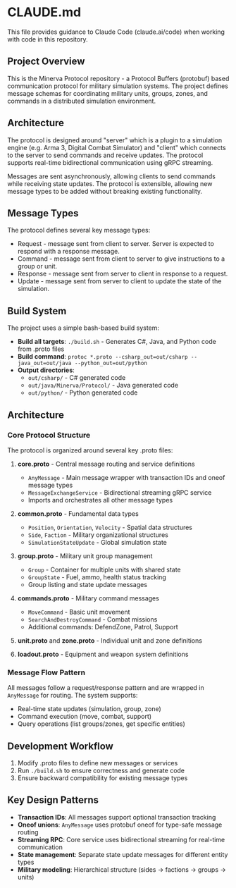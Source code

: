 # CLAUDE.md

This file provides guidance to Claude Code (claude.ai/code) when working with code in this repository.

## Project Overview

This is the Minerva Protocol repository - a Protocol Buffers (protobuf) based communication protocol for military simulation systems. The project defines message schemas for coordinating military units, groups, zones, and commands in a distributed simulation environment.

## Architecture

The protocol is designed around "server" which is a plugin to a simulation engine (e.g. Arma 3, Digital Combat Simulator) and "client" which connects to the server to send commands and receive updates. The protocol supports real-time bidirectional communication using gRPC streaming.

Messages are sent asynchronously, allowing clients to send commands while receiving state updates. The protocol is extensible, allowing new message types to be added without breaking existing functionality.

## Message Types

The protocol defines several key message types:

- Request - message sent from client to server. Server is expected to respond with a response message.
- Command - message sent from client to server to give instructions to a group or unit.
- Response - message sent from server to client in response to a request.
- Update - message sent from server to client to update the state of the simulation.

## Build System

The project uses a simple bash-based build system:

- **Build all targets**: `./build.sh` - Generates C#, Java, and Python code from .proto files
- **Build command**: `protoc *.proto --csharp_out=out/csharp --java_out=out/java --python_out=out/python`
- **Output directories**: 
  - `out/csharp/` - C# generated code
  - `out/java/Minerva/Protocol/` - Java generated code  
  - `out/python/` - Python generated code

## Architecture

### Core Protocol Structure

The protocol is organized around several key .proto files:

1. **core.proto** - Central message routing and service definitions
   - `AnyMessage` - Main message wrapper with transaction IDs and oneof message types
   - `MessageExchangeService` - Bidirectional streaming gRPC service
   - Imports and orchestrates all other message types

2. **common.proto** - Fundamental data types
   - `Position`, `Orientation`, `Velocity` - Spatial data structures
   - `Side`, `Faction` - Military organizational structures
   - `SimulationStateUpdate` - Global simulation state

3. **group.proto** - Military unit group management
   - `Group` - Container for multiple units with shared state
   - `GroupState` - Fuel, ammo, health status tracking
   - Group listing and state update messages

4. **commands.proto** - Military command messages
   - `MoveCommand` - Basic unit movement
   - `SearchAndDestroyCommand` - Combat missions
   - Additional commands: DefendZone, Patrol, Support

5. **unit.proto** and **zone.proto** - Individual unit and zone definitions
6. **loadout.proto** - Equipment and weapon system definitions

### Message Flow Pattern

All messages follow a request/response pattern and are wrapped in `AnyMessage` for routing. The system supports:
- Real-time state updates (simulation, group, zone)
- Command execution (move, combat, support)
- Query operations (list groups/zones, get specific entities)

## Development Workflow

1. Modify .proto files to define new messages or services
1. Run `./build.sh` to ensure correctness and generate code
1. Ensure backward compatibility for existing message types

## Key Design Patterns

- **Transaction IDs**: All messages support optional transaction tracking
- **Oneof unions**: `AnyMessage` uses protobuf oneof for type-safe message routing
- **Streaming RPC**: Core service uses bidirectional streaming for real-time communication
- **State management**: Separate state update messages for different entity types
- **Military modeling**: Hierarchical structure (sides → factions → groups → units)